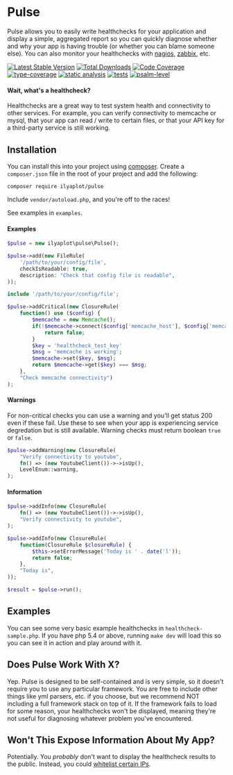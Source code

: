 # Pulse

Pulse allows you to easily write healthchecks for your application and display a simple, aggregated report so you can quickly diagnose whether and why your app is having trouble (or whether you can blame someone else). You can also monitor your healthchecks with [nagios](http://www.nagios.org/), [zabbix](http://www.zabbix.com/), etc.

[![Latest Stable Version](https://poser.pugx.org/yiisoft/validator/v/stable.png)](https://packagist.org/packages/ilyaplot/pulse)
[![Total Downloads](https://poser.pugx.org/ilyaplot/pulse/downloads.png)](https://packagist.org/packages/ilyaplot/pulse)
[![Code Coverage](https://codecov.io/gh/ilyaplot/pulse/branch/master/graph/badge.svg)](https://codecov.io/gh/ilyaplot/pulse)
[![type-coverage](https://shepherd.dev/github/ilyaplot/pulse/coverage.svg)](https://shepherd.dev/github/ilyaplot/pulse)
[![static analysis](https://github.com/ilyaplot/pulse/workflows/static%20analysis/badge.svg)](https://github.com/ilyaplot/pulse/actions?query=workflow%3A%22static+analysis%22)
[![tests](https://github.com/ilyaplot/pulse/workflows/tests/badge.svg)](https://github.com/ilyaplot/pulse/actions?query=workflow%3A%22tests%22)
[![psalm-level](https://shepherd.dev/github/ilyaplot/pulse/level.svg)](https://shepherd.dev/github/ilyaplot/pulse)

#### Wait, what's a healthcheck?

Healthchecks are a great way to test system health and connectivity to other services. For example, you can verify connectivity to memcache or mysql, that your app can read / write to certain files, or that your API key for a third-party service is still working.

## Installation

You can install this into your project using [composer](http://getcomposer.org/doc/00-intro.md#installation-nix). Create a `composer.json` file in the root of your project and add the following:

```
composer require ilyaplot/pulse
```

Include `vendor/autoload.php`, and you're off to the races!

See examples in `examples`.

#### Examples

```php
$pulse = new ilyaplot\pulse\Pulse();

$pulse->add(new FileRule(
    '/path/to/your/config/file',
    checkIsReadable: true,
    description: "Check that config file is readable",
));

include '/path/to/your/config/file';

$pulse->addCritical(new ClosureRule(
    function() use ($config) {
        $memcache = new Memcache();
        if(!$memcache->connect($config['memcache_host'], $config['memcache_port'])){
            return false;
        }
        $key = 'healthcheck_test_key'
        $msg = 'memcache is working';
        $memcache->set($key, $msg);
        return $memcache->get($key) === $msg;
    }, 
    "Check memcache connectivity")
);
```

#### Warnings

For non-critical checks you can use a warning and you'll get status 200 even if these fail. Use these to see when your app is experiencing service degredation but is still available. Warning checks must return boolean `true` or `false`.

```php
$pulse->addWarning(new ClosureRule(
    "Verify connectivity to youtube", 
    fn() => (new YoutubeClient())->->isUp(),
    LevelEnum::warning,
);
```

#### Information

```php
$pulse->addInfo(new ClosureRule(
    fn() => (new YoutubeClient())->->isUp(),
    "Verify connectivity to youtube", 
);

$pulse->addInfo(new ClosureRule(
    function(ClosureRule $closureRule) {
        $this->setErrorMessage('Today is ' . date('l'));
        return false;
    }, 
    "Today is",
));

$result = $pulse->run();
```

## Examples

You can see some very basic example healthchecks in `healthcheck-sample.php`. If you have php 5.4 or above, running `make dev` will load this so you can see it in action and play around with it.

## Does Pulse Work With X?

Yep. Pulse is designed to be self-contained and is very simple, so it doesn't require you to use any particular framework. You are free to include other things like yml parsers, etc. if you choose, but we recommend NOT including a full framework stack on top of it. If the framework fails to load for some reason, your healthchecks won't be displayed, meaning they're not useful for diagnosing whatever problem you've encountered.

## Won't This Expose Information About My App?

Potentially. You *probably* don't want to display the healthcheck results to the public. Instead, you could [whitelist certain IPs](http://httpd.apache.org/docs/2.2/howto/access.html).
